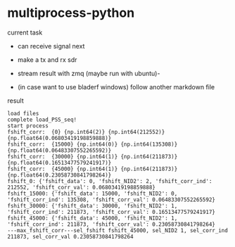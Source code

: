 # multiprocess-python
current task
- can receive signal
next
- make a tx and rx sdr

- stream result with zmq (maybe run with ubuntu)-
- (in case want to use bladerf windows) follow another markdown file

result
```
load files
complete load_PSS_seq!
start process
fshift_corr:  {0} {np.int64(2)} {np.int64(212552)} {np.float64(0.06803419198859888)}
fshift_corr:  {15000} {np.int64(0)} {np.int64(135308)} {np.float64(0.06483307552265592)}
fshift_corr:  {30000} {np.int64(1)} {np.int64(211873)} {np.float64(0.16513477579241917)}
fshift_corr:  {45000} {np.int64(1)} {np.int64(211873)} {np.float64(0.23058730841798264)}
fshift_0: {'fshift_data': 0, 'fshift_NID2': 2, 'fshift_corr_ind': 212552, 'fshift_corr_val': 0.06803419198859888}
fshift_15000: {'fshift_data': 15000, 'fshift_NID2': 0, 'fshift_corr_ind': 135308, 'fshift_corr_val': 0.06483307552265592}
fshift_30000: {'fshift_data': 30000, 'fshift_NID2': 1, 'fshift_corr_ind': 211873, 'fshift_corr_val': 0.16513477579241917}
fshift_45000: {'fshift_data': 45000, 'fshift_NID2': 1, 'fshift_corr_ind': 211873, 'fshift_corr_val': 0.23058730841798264}
---max_fshift_corr---sel_fshift fshift_45000, sel_NID2 1, sel_corr_ind 211873, sel_corr_val 0.23058730841798264
```
